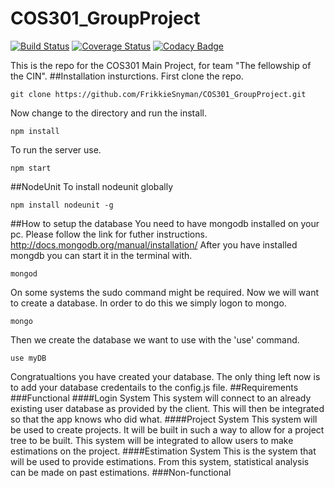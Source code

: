 # COS301_GroupProject

[![Build Status](https://travis-ci.org/FrikkieSnyman/COS301_GroupProject.svg?branch=master)](https://travis-ci.org/FrikkieSnyman/COS301_GroupProject)
[![Coverage Status](https://coveralls.io/repos/FrikkieSnyman/COS301_GroupProject/badge.svg?branch=master)](https://coveralls.io/r/FrikkieSnyman/COS301_GroupProject?branch=master)
[![Codacy Badge](https://www.codacy.com/project/badge/80ab709550ff47928ee8602468f8a6cc)](https://www.codacy.com/app/Hanrichp/COS301_GroupProject)

This is the repo for the COS301 Main Project, for team "The fellowship of the CIN".
##Installation insturctions.
First clone the repo.
```
git clone https://github.com/FrikkieSnyman/COS301_GroupProject.git
```
Now change to the directory and run the install.
```
npm install
```
To run the server use.
```
npm start
```
##NodeUnit
To install nodeunit globally
```
npm install nodeunit -g
```
##How to setup the database
You need to have mongodb installed on your pc.
Please follow the link for futher instructions.
http://docs.mongodb.org/manual/installation/
After you have installed mongdb you can start it in the terminal with.
```
mongod 
```
On some systems the sudo command might be required. Now we will want to create a database. In order to do this we simply logon to mongo.
```
mongo
```
Then we create the database we want to use with the 'use' command.
```
use myDB
```
Congratualtions you have created your database. The only thing left now is to add your database credentails to the config.js file.
##Requirements
###Functional
####Login System
This system will connect to an already existing user database as provided by the client. This will then be integrated so that the app knows who did what.
####Project System
This system will be used to create projects. It will be built in such a way to allow for a project tree to be built. This system will be integrated to allow users to make estimations on the project.
####Estimation System
This is the system that will be used to provide estimations. From this system, statistical analysis can be made on past estimations.
###Non-functional

